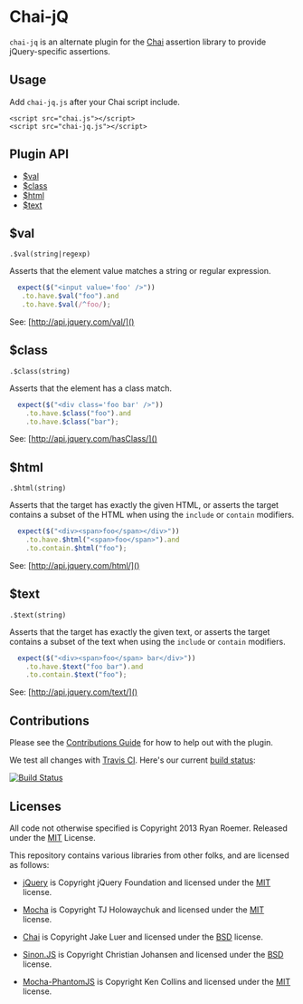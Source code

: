 Chai-jQ
=======

`chai-jq` is an alternate plugin for the [Chai](http://chaijs.com/) assertion
library to provide jQuery-specific assertions.

## Usage

Add `chai-jq.js` after your Chai script include.

    <script src="chai.js"></script>
    <script src="chai-jq.js"></script>

## Plugin API
  - [$val](#val)
  - [$class](#class)
  - [$html](#html)
  - [$text](#text)

## $val

  `.$val(string|regexp)`
  
  Asserts that the element value matches a string or regular expression.
  
```js
  expect($("<input value='foo' />"))
   .to.have.$val("foo").and
   .to.have.$val(/^foo/);
```

  
  See: [http://api.jquery.com/val/]()

## $class

  `.$class(string)`
  
  Asserts that the element has a class match.
  
```js
  expect($("<div class='foo bar' />"))
    .to.have.$class("foo").and
    .to.have.$class("bar");
```

  
  See: [http://api.jquery.com/hasClass/]()

## $html

  `.$html(string)`
  
  Asserts that the target has exactly the given HTML, or
  asserts the target contains a subset of the HTML when using the
  `include` or `contain` modifiers.
  
```js
  expect($("<div><span>foo</span></div>"))
    .to.have.$html("<span>foo</span>").and
    .to.contain.$html("foo");
```

  
  See: [http://api.jquery.com/html/]()

## $text

  `.$text(string)`
  
  Asserts that the target has exactly the given text, or
  asserts the target contains a subset of the text when using the
  `include` or `contain` modifiers.
  
```js
  expect($("<div><span>foo</span> bar</div>"))
    .to.have.$text("foo bar").and
    .to.contain.$text("foo");
```

  
  See: [http://api.jquery.com/text/]()
## Contributions

Please see the [Contributions Guide](./CONTRIBUTING.md) for how to help out
with the plugin.

We test all changes with [Travis CI][trav]. Here's our current
[build status][trav_site]:

[![Build Status][trav_img]][trav_site]

[trav]: https://travis-ci.org/
[trav_img]: https://api.travis-ci.org/FormidableLabs/chai-jq.png
[trav_site]: https://travis-ci.org/FormidableLabs/chai-jq

## Licenses
All code not otherwise specified is Copyright 2013 Ryan Roemer.
Released under the [MIT](./LICENSE.txt) License.

This repository contains various libraries from other folks, and are licensed
as follows:

* [jQuery][jquery] is Copyright jQuery Foundation and licensed under the
  [MIT](https://github.com/jquery/jquery/blob/master/MIT-LICENSE.txt) license.

* [Mocha][mocha] is Copyright TJ Holowaychuk and licensed under the
  [MIT](https://github.com/visionmedia/mocha/blob/master/LICENSE) license.

* [Chai][chai] is Copyright Jake Luer and licensed under the
  [BSD](https://github.com/cjohansen/Sinon.JS/blob/master/LICENSE) license.

* [Sinon.JS][sinon] is Copyright Christian Johansen and licensed under the
  [BSD](https://github.com/cjohansen/Sinon.JS/blob/master/LICENSE) license.

* [Mocha-PhantomJS][mocha-phantom] is Copyright Ken Collins and licensed under the
  [MIT](https://github.com/metaskills/mocha-phantomjs/blob/master/MIT-LICENSE)
  license.

[jquery]: https://github.com/jquery/jquery
[mocha]: https://github.com/visionmedia/mocha
[mocha-phantom]: https://github.com/metaskills/mocha-phantomjs
[phantom]: http://phantomjs.org/
[phantom-install]: http://phantomjs.org/download.html
[chai]: https://github.com/chaijs/chai
[sinon]: https://github.com/cjohansen/Sinon.JS
